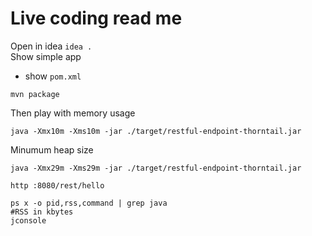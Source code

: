 # Live coding read me

Open in idea `idea .`  
Show simple app

* show `pom.xml`

```
mvn package
```

Then play with memory usage

```
java -Xmx10m -Xms10m -jar ./target/restful-endpoint-thorntail.jar
```

Minumum heap size

```
java -Xmx29m -Xms29m -jar ./target/restful-endpoint-thorntail.jar
```

```
http :8080/rest/hello

ps x -o pid,rss,command | grep java
#RSS in kbytes
jconsole
```

